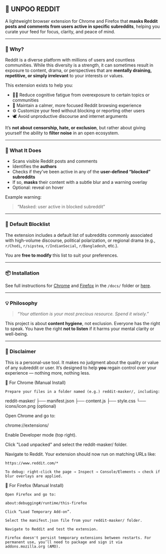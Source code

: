 ## 🧘 UNPOO REDDIT

A lightweight browser extension for Chrome and Firefox that **masks Reddit posts and comments from users active in specific subreddits**, helping you curate your feed for focus, clarity, and peace of mind.

---

### 🧠 Why?

Reddit is a diverse platform with millions of users and countless communities. While this diversity is a strength, it can sometimes result in exposure to content, drama, or perspectives that are **mentally draining, repetitive, or simply irrelevant** to your interests or values.

This extension exists to help you:

* 🧘‍♂️ Reduce cognitive fatigue from overexposure to certain topics or communities
* 🧼 Maintain a calmer, more focused Reddit browsing experience
* ⚙️ Customize your feed without blocking or reporting other users
* 🕊️ Avoid unproductive discourse and internet arguments

It’s **not about censorship, hate, or exclusion**, but rather about giving yourself the ability to **filter noise** in an open ecosystem.

---

### 🚀 What It Does

* Scans visible Reddit posts and comments
* Identifies the **authors**
* Checks if they’ve been active in any of the **user-defined “blocked” subreddits**
* If so, **masks** their content with a subtle blur and a warning overlay
* Optional: reveal on hover

Example warning:

> “Masked: user active in blocked subreddit”

---

### 🔧 Default Blocklist

The extension includes a default list of subreddits commonly associated with high-volume discourse, political polarization, or regional drama (e.g., `r/Chodi`, `r/sipstea`, `r/IndianSocial`, `r/Bangladesh`, etc.).

You are **free to modify** this list to suit your preferences.

---

### 📦 Installation

See full instructions for [Chrome](#) and [Firefox](#) in the `/docs/` folder or [here](#installation).

---

### 💡 Philosophy

> *“Your attention is your most precious resource. Spend it wisely.”*

This project is about **content hygiene**, not exclusion. Everyone has the right to speak. You have the right **not to listen** if it harms your mental clarity or well-being.

---

### 🙏 Disclaimer

This is a personal-use tool. It makes no judgment about the quality or value of any subreddit or user. It’s designed to help **you** regain control over your experience — nothing more, nothing less.


🧩 For Chrome (Manual Install)

    Prepare your files in a folder named (e.g.) reddit-masker/, including:

reddit-masker/
├── manifest.json
├── content.js
├── style.css
└── icons/icon.png (optional)

Open Chrome and go to:

chrome://extensions/

Enable Developer mode (top right).

Click "Load unpacked" and select the reddit-masker/ folder.

Navigate to Reddit. Your extension should now run on matching URLs like:

    https://www.reddit.com/*

    To debug: right-click the page → Inspect → Console/Elements → check if blur overlays are applied.

🦊 For Firefox (Manual Install)

    Open Firefox and go to:

    about:debugging#/runtime/this-firefox

    Click “Load Temporary Add-on”.

    Select the manifest.json file from your reddit-masker/ folder.

    Navigate to Reddit and test the extension.

    Firefox doesn't persist temporary extensions between restarts. For permanent use, you’ll need to package and sign it via addons.mozilla.org (AMO).